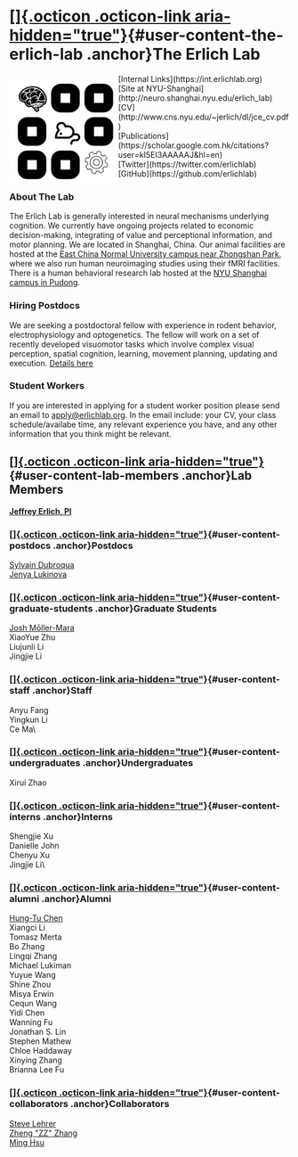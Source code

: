 # [[]{.octicon .octicon-link aria-hidden="true"}](#the-erlich-lab){#user-content-the-erlich-lab .anchor}The Erlich Lab
<img src='media/logo.png' height=200 align=left>
[Internal Links](https://int.erlichlab.org) </br> 
[Site at NYU-Shanghai](http://neuro.shanghai.nyu.edu/erlich_lab) </br>
[CV](http://www.cns.nyu.edu/~jerlich/dl/jce_cv.pdf) </br>
[Publications](https://scholar.google.com.hk/citations?user=kI5EI3AAAAAJ&hl=en) </br>
[Twitter](https://twitter.com/erlichlab) </br>
[GitHub](https://github.com/erlichlab) </br>

### About The Lab

The Erlich Lab is generally interested in neural mechanisms underlying cognition. We currently have ongoing projects related to economic decision-making, integrating of value and perceptional information, and motor planning. We are located in Shanghai, China. Our animal facilities are hosted at the [East China Normal University campus near Zhongshan Park](http://english.ecnu.edu.cn/1810/list.htm), where we also run human neuroimaging studies using their fMRI facilities. There is a human behavioral research lab hosted at the [NYU Shanghai campus in Pudong](https://wp.nyu.edu/shbeel/).

### Hiring Postdocs

We are seeking a postdoctoral fellow with experience in rodent behavior,
electrophysiology and optogenetics. The fellow will work on a set of
recently developed visuomotor tasks which involve complex visual
perception, spatial cognition, learning, movement planning, updating and
execution. [Details here](2018postdoc.pdf)

### Student Workers

If you are interested in applying for a student worker position please
send an email to
[apply\@erlichlab.org](mailto:apply@erlichlab.org?subject=NYUSH%20student%20worker).
In the email include: your CV, your class schedule/availabe time, any
relevant experience you have, and any other information that you think
might be relevant.

## [[]{.octicon .octicon-link aria-hidden="true"}](#lab-members){#user-content-lab-members .anchor}Lab Members

[**Jeffrey Erlich, PI**](http://neuro.shanghai.nyu.edu/erlich_lab)

### [[]{.octicon .octicon-link aria-hidden="true"}](#postdocs){#user-content-postdocs .anchor}Postdocs

[Sylvain
Dubroqua](https://research.shanghai.nyu.edu/centers-and-institutes/brain/people/sylvain-dubroqua)\
[Jenya
Lukinova](https://research.shanghai.nyu.edu/centers-and-institutes/brain/people/evgeniya-lukinova)

### [[]{.octicon .octicon-link aria-hidden="true"}](#graduate-students){#user-content-graduate-students .anchor}Graduate Students

[Josh Mōller-Mara](http://jmm.io)\
XiaoYue Zhu\
Liujunli Li\
Jingjie Li

### [[]{.octicon .octicon-link aria-hidden="true"}](#staff){#user-content-staff .anchor}Staff

Anyu Fang\
Yingkun Li\
Ce Ma\

### [[]{.octicon .octicon-link aria-hidden="true"}](#undergraduates){#user-content-undergraduates .anchor}Undergraduates

Xirui Zhao


### [[]{.octicon .octicon-link aria-hidden="true"}](#interns){#user-content-interns .anchor}Interns

Shengjie Xu\
Danielle John\
Chenyu Xu\
Jingjie Li\

### [[]{.octicon .octicon-link aria-hidden="true"}](#alumni){#user-content-alumni .anchor}Alumni

[Hung-Tu Chen](https://github.com/transedward)\
Xiangci Li\
Tomasz Merta\
Bo Zhang\
Lingqi Zhang\
Michael Lukiman\
Yuyue Wang\
Shine Zhou\
Misya Erwin\
Cequn Wang\
Yidi Chen\
Wanning Fu\
Jonathan S. Lin\
Stephen Mathew\
Chloe Haddaway\
Xinying Zhang\
Brianna Lee Fu

### [[]{.octicon .octicon-link aria-hidden="true"}](#collaborators){#user-content-collaborators .anchor}Collaborators

[Steve Lehrer](http://post.queensu.ca/%7Elehrers/)\
[Zheng \"ZZ\"
Zhang](https://shanghai.nyu.edu/academics/faculty/directory/zheng-zhang)\
[Ming Hsu](http://neuroecon.berkeley.edu)
